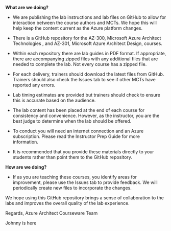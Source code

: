 **What are we doing?**

*	We are publishing the lab instructions and lab files on GitHub to allow for interaction between the course authors and MCTs. We hope this will help  keep the content current as the Azure platform changes.

*	There is a GitHub repository for the AZ-300, Microsoft Azure Architect Technologies , and AZ-301, Microsoft Azure Architect Design, courses.

*	Within each repository there are lab guides in PDF format. If appropriate, there are accompanying zipped files with any additional files that are needed to complete the lab. Not every course has a zipped file. 

*	For each delivery, trainers should download the latest files from GitHub. Trainers should also check the Issues tab to see if other MCTs have reported any errors.  

*	Lab timing estimates are provided but trainers should check to ensure this is accurate based on the audience.

*	The lab content has been placed at the end of each course for consistency and convenience. However, as the instructor, you are the best judge to determine when the lab should be offered.

*	To conduct you will need an internet connection and an Azure subscription. Please read the Instructor Prep Guide for more information. 

*	It is recommended that you provide these materials directly to your students rather than point them to the GitHub repository. 

**How are we doing?**

*	If as you are teaching these courses, you identify areas for improvement, please use the Issues tab to provide feedback. We will periodically create new files to incorporate the changes. 

We hope using this GitHub repository brings a sense of collaboration to the labs and improves the overall quality of the lab experience. 

Regards,
Azure Architect Courseware Team 

Johnny is here

